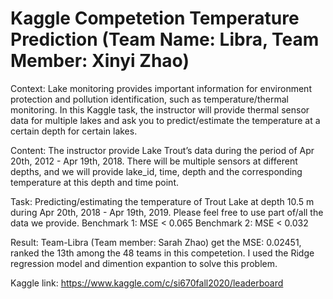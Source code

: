 # Kaggle Competetion Temperature Prediction (Team Name: Libra, Team Member: Xinyi Zhao)

Context:
Lake monitoring provides important information for environment protection and pollution identification, such as temperature/thermal monitoring. In this Kaggle task, the instructor will provide thermal sensor data for multiple lakes and ask you to predict/estimate the temperature at a certain depth for certain lakes.

Content:
The instructor provide Lake Trout’s data during the period of Apr 20th, 2012 - Apr 19th, 2018. There will be multiple sensors at different depths, and we will provide lake_id, time, depth and the corresponding temperature at this depth and time point. 

Task:
Predicting/estimating the temperature of Trout Lake at depth 10.5 m during Apr 20th, 2018 - Apr 19th, 2019. Please feel free to use part of/all the data we provide. 
Benchmark 1:  MSE < 0.065
Benchmark 2:  MSE < 0.032

Result: Team-Libra (Team member: Sarah Zhao) get the MSE: 0.02451, ranked the 13th among the 48 teams in this competetion.
I used the Ridge regression model and dimention expantion to solve this problem.

Kaggle link: https://www.kaggle.com/c/si670fall2020/leaderboard








